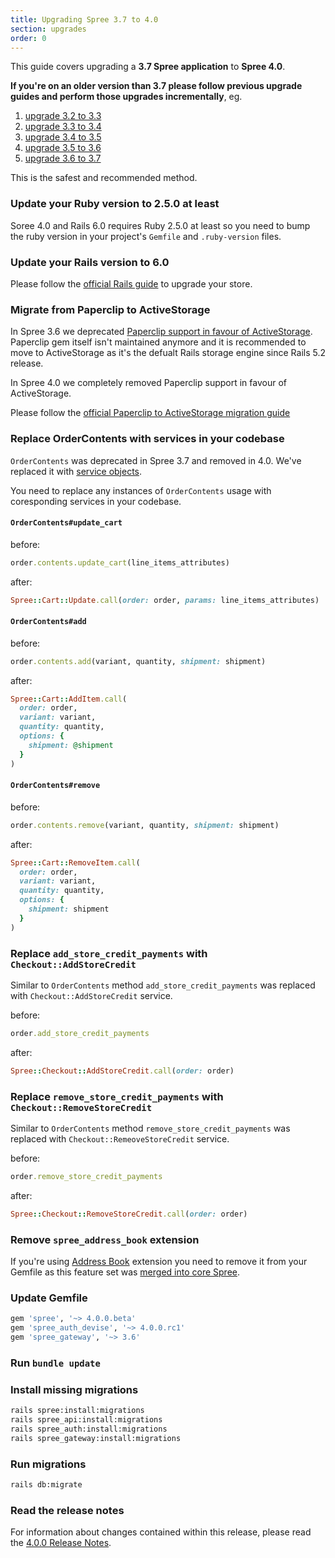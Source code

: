 ```yaml
---
title: Upgrading Spree 3.7 to 4.0
section: upgrades
order: 0
---
```


This guide covers upgrading a **3.7 Spree application** to **Spree 4.0**.

**If you're on an older version than 3.7 please follow previous upgrade guides and perform those upgrades incrementally**, eg.

1. [upgrade 3.2 to 3.3](/developer/upgrades/three-dot-two-to-three-dot-three.html)
2. [upgrade 3.3 to 3.4](/developer/upgrades/three-dot-three-to-three-dot-four.html)
3. [upgrade 3.4 to 3.5](/developer/upgrades/three-dot-four-to-three-dot-five.html)
4. [upgrade 3.5 to 3.6](/developer/upgrades/three-dot-five-to-three-dot-six.html)
5. [upgrade 3.6 to 3.7](/developer/upgrades/three-dot-six-to-three-dot-seven.html)

This is the safest and recommended method.

### Update your Ruby version to 2.5.0 at least

Soree 4.0 and Rails 6.0 requires Ruby 2.5.0 at least so you need to bump the ruby version in your project's `Gemfile` and `.ruby-version` files.

### Update your Rails version to 6.0

Please follow the
[official Rails guide](https://edgeguides.rubyonrails.org/upgrading_ruby_on_rails.html#upgrading-from-rails-5-2-to-rails-6-0)
to upgrade your store.

### Migrate from Paperclip to ActiveStorage

In Spree 3.6 we deprecated [Paperclip support in favour of ActiveStorage](/release_notes/3_6_0.html#active-storage-support). Paperclip gem itself isn't maintained anymore and it is recommended to move to ActiveStorage as it's the defualt Rails storage engine since Rails 5.2 release.

In Spree 4.0 we completely removed Paperclip support in favour of ActiveStorage.

Please follow the [official Paperclip to ActiveStorage migration guide](https://github.com/thoughtbot/paperclip/blob/master/MIGRATING.md)

### Replace OrderContents with services in your codebase

`OrderContents` was deprecated in Spree 3.7 and removed in 4.0. We've replaced it with [service objects](/release_notes/3_7_0.html#service-oriented-architecture).

You need to replace any instances of `OrderContents` usage with coresponding services in your codebase.

#### `OrderContents#update_cart`

before:

```ruby
order.contents.update_cart(line_items_attributes)
```

after:

```ruby
Spree::Cart::Update.call(order: order, params: line_items_attributes)
```

#### `OrderContents#add`

before:

```ruby
order.contents.add(variant, quantity, shipment: shipment)
```

after:

```ruby
Spree::Cart::AddItem.call(
  order: order,
  variant: variant,
  quantity: quantity,
  options: {
    shipment: @shipment
  }
)
```

#### `OrderContents#remove`

before:

```ruby
order.contents.remove(variant, quantity, shipment: shipment)
```

after:

```ruby
Spree::Cart::RemoveItem.call(
  order: order,
  variant: variant,
  quantity: quantity,
  options: {
    shipment: shipment
  }
)
```

### Replace `add_store_credit_payments` with `Checkout::AddStoreCredit`

Similar to `OrderContents` method `add_store_credit_payments` was replaced with `Checkout::AddStoreCredit` service.

before:

```ruby
order.add_store_credit_payments
```

after:

```ruby
Spree::Checkout::AddStoreCredit.call(order: order)
```

### Replace `remove_store_credit_payments` with `Checkout::RemoveStoreCredit`

Similar to `OrderContents` method `remove_store_credit_payments` was replaced with `Checkout::RemeoveStoreCredit` service.

before:

```ruby
order.remove_store_credit_payments
```

after:

```ruby
Spree::Checkout::RemoveStoreCredit.call(order: order)
```

### Remove `spree_address_book` extension

If you're using [Address Book](https://github.com/spree-contrib/spree_address_book) extension you need to remove it from your Gemfile as this feature set was [merged into core Spree](/release_notes/4_0_0.html#address-book-support).

### Update Gemfile

```ruby
gem 'spree', '~> 4.0.0.beta'
gem 'spree_auth_devise', '~> 4.0.0.rc1'
gem 'spree_gateway', '~> 3.6'
```

### Run `bundle update`

### Install missing migrations

```bash
rails spree:install:migrations
rails spree_api:install:migrations
rails spree_auth:install:migrations
rails spree_gateway:install:migrations
```

### Run migrations

```bash
rails db:migrate
```



### Read the release notes

For information about changes contained within this release, please read the [4.0.0 Release Notes](https://guides.spreecommerce.org/release_notes/spree_4_0_0.html).
